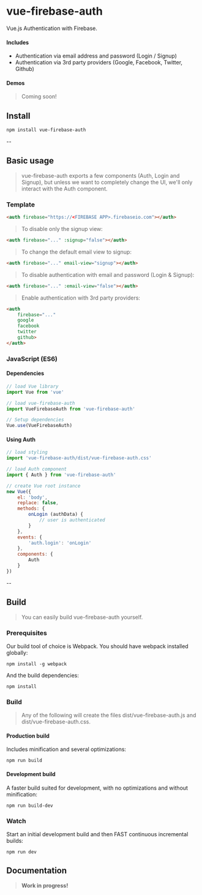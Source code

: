# vue-firebase-auth

Vue.js Authentication with Firebase.

#### Includes

- Authentication via email address and password (Login / Signup)
- Authentication via 3rd party providers (Google, Facebook, Twitter, Github)

#### Demos

> Coming soon!

## Install

```bash
npm install vue-firebase-auth
```

--

## Basic usage

> vue-firebase-auth exports a few components (Auth, Login and Signup), but unless we want to completely change the UI, we'll only interact with the Auth component.

### Template

```html
<auth firebase="https://<FIREBASE APP>.firebaseio.com"></auth>
```

> To disable only the signup view:

```html
<auth firebase="..." :signup="false"></auth>
```

> To change the default email view to signup:

```html
<auth firebase="..." email-view="signup"></auth>
```

> To disable authentication with email and password (Login & Signup):

```html
<auth firebase="..." :email-view="false"></auth>
```

> Enable authentication with 3rd party providers:

```html
<auth 
	firebase="..." 
	google 
	facebook 
	twitter
	github>
</auth>
```

### JavaScript (ES6)

#### Dependencies

```js
// load Vue library
import Vue from 'vue'

// load vue-firebase-auth
import VueFirebaseAuth from 'vue-firebase-auth'

// Setup dependencies
Vue.use(VueFirebaseAuth)
```

#### Using Auth

```js
// load styling
import 'vue-firebase-auth/dist/vue-firebase-auth.css'

// load Auth component
import { Auth } from 'vue-firebase-auth'

// create Vue root instance
new Vue({
	el: 'body',
	replace: false,
	methods: {
		onLogin (authData) {
			// user is authenticated
		}
	},
	events: {
		'auth.login': 'onLogin'
	},
	components: {
		Auth
	}
})
```

--

## Build

> You can easily build vue-firebase-auth yourself.

### Prerequisites

Our build tool of choice is Webpack. You should have webpack installed globally:

	npm install -g webpack

And the build dependencies:

	npm install
	
### Build

> Any of the following will create the files dist/vue-firebase-auth.js and dist/vue-firebase-auth.css.

#### Production build

Includes minification and several optimizations:

	npm run build

#### Development build

A faster build suited for development, with no optimizations and without minification:

	npm run build-dev
	
### Watch

Start an initial development build and then FAST continuous incremental builds:

	npm run dev
	
## Documentation

> **Work in progress!**